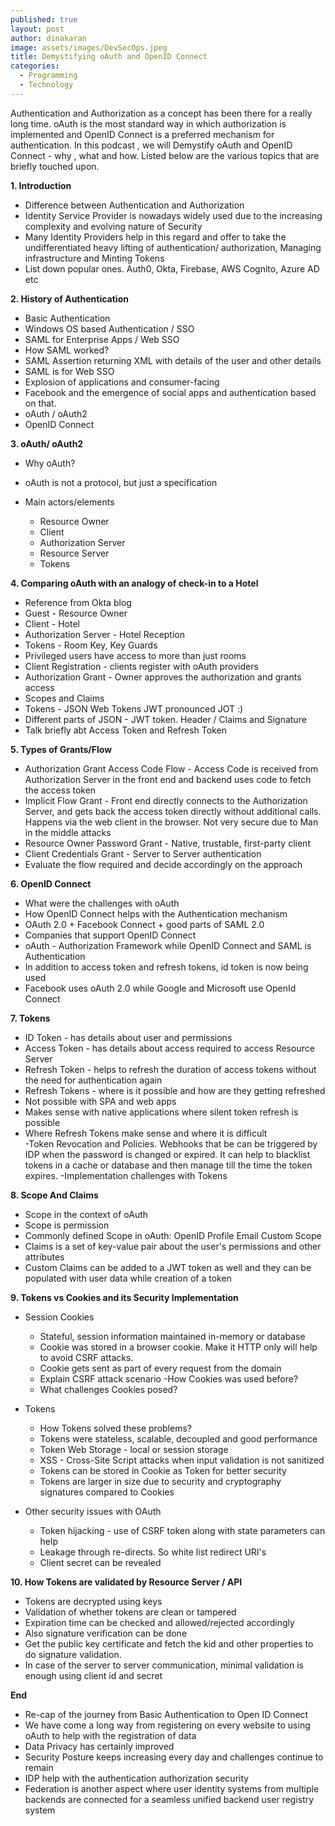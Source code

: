 ```yaml
---
published: true
layout: post
author: dinakaran
image: assets/images/DevSecOps.jpeg
title: Demystifying oAuth and OpenID Connect
categories:
  - Programming
  - Technology
---
```

Authentication and Authorization as a concept has been there for a really long time. oAuth is the most standard way in which authorization is implemented and OpenID Connect is a preferred mechanism for authentication. In this podcast , we will Demystify oAuth and OpenID Connect - why , what and how. Listed below are the various topics that are briefly touched upon.



**1. Introduction**

- Difference between Authentication and Authorization 
- Identity Service Provider is nowadays widely used due to the increasing complexity and evolving nature of  Security 
- Many Identity Providers help in this regard and offer to take the undifferentiated heavy lifting of authentication/ authorization, Managing infrastructure and Minting Tokens 
- List down popular ones. Auth0, Okta, Firebase, AWS Cognito, Azure AD etc 


**2. History of Authentication**

- Basic Authentication
- Windows OS based Authentication / SSO
- SAML for Enterprise Apps / Web SSO
- How SAML worked?
- SAML Assertion returning XML with details of the user and other details
- SAML is for Web SSO
- Explosion of applications and consumer-facing 
- Facebook and the emergence of social apps and authentication based on that. 
- oAuth / oAuth2 
- OpenID Connect 


**3. oAuth/ oAuth2**

- Why oAuth?
- oAuth is not a protocol, but just a specification 

- Main actors/elements 
    - Resource Owner
    - Client
    - Authorization Server 
    - Resource Server 
    - Tokens


**4. Comparing oAuth with an analogy of check-in to a Hotel** 

- Reference from Okta blog 
- Guest - Resource Owner
- Client - Hotel 
- Authorization Server - Hotel Reception 
- Tokens - Room Key, Key Guards
- Privileged users have access to more than just rooms 
- Client Registration - clients register with oAuth providers 
- Authorization Grant - Owner approves the authorization and grants access
- Scopes and Claims 
- Tokens - JSON Web Tokens JWT pronounced JOT :)
- Different parts of JSON - JWT token. Header / Claims and Signature 
- Talk briefly abt Access Token and Refresh Token 


**5. Types of Grants/Flow** 

- Authorization Grant Access Code Flow - Access Code is received from Authorization Server in the front end and backend uses code to fetch the access token 
- Implicit Flow Grant  - Front end directly connects to the Authorization Server, and gets back the access token directly without additional calls. Happens via the web client in the browser. Not very secure due to Man in the middle attacks
- Resource Owner Password Grant - Native, trustable,  first-party client 
- Client Credentials Grant - Server to Server authentication 
- Evaluate the flow required and decide accordingly on the approach


**6. OpenID Connect**

- What were the challenges with oAuth
- How OpenID Connect helps with the Authentication mechanism 
- OAuth 2.0 + Facebook Connect + good parts of SAML 2.0 
- Companies that support OpenID Connect 
- oAuth - Authorization Framework while OpenID Connect and SAML is Authentication 
- In addition to access token and refresh tokens, id token is now being used 
- Facebook uses oAuth 2.0 while Google and Microsoft use OpenId Connect 

**7. Tokens**

- ID Token - has details about user and permissions 
- Access Token - has details about access required to access Resource Server
- Refresh Token - helps to refresh the duration of access tokens without the need for authentication again 
- Refresh Tokens - where is it possible and how are they getting refreshed
- Not possible with SPA and web apps 
- Makes sense with native applications where silent token refresh is possible 
- Where Refresh Tokens make sense and where it is difficult  
-Token Revocation and Policies. Webhooks that be can be triggered by IDP when the password is changed or expired. It can help to blacklist tokens in a cache or database and then manage till the time the token expires. 
-Implementation challenges with Tokens

**8. Scope And Claims**

- Scope in the context of oAuth 
 - Scope is permission 
- Commonly defined Scope in oAuth:
	    OpenID
        Profile
        Email
        Custom Scope 
- Claims is a set of key-value pair about the user's permissions and other attributes 
- Custom Claims can be added to a JWT token as well and they can be populated with user data while creation of a token

**9. Tokens vs Cookies and its Security Implementation** 

- Session Cookies 

    - Stateful, session information maintained in-memory or database
    - Cookie was stored in a browser cookie. Make it HTTP only will help to avoid CSRF attacks. 
    - Cookie gets sent as part of every request from the domain 
    - Explain CSRF attack scenario
     -How Cookies was used before?
    - What challenges Cookies posed? 

- Tokens

    - How Tokens solved these problems?
    - Tokens were stateless, scalable, decoupled and good performance 
    - Token Web Storage - local or session storage 
    - XSS - Cross-Site Script attacks when input validation is not sanitized 
    - Tokens can be stored in Cookie as Token for better security
    - Tokens are larger in size due to security and cryptography signatures  compared to Cookies 

- Other security issues with OAuth 

    - Token hijacking - use of CSRF token along with state parameters can help
    - Leakage through re-directs. So white list redirect URI's
    - Client secret can be revealed 

**10. How Tokens are validated by Resource Server / API** 

- Tokens are decrypted using keys 
- Validation of whether tokens are clean or tampered 
- Expiration time can be checked and allowed/rejected accordingly 
- Also signature verification can be done 
- Get the public key certificate and fetch the kid and other properties to do signature validation. 
- In case of the server to server communication, minimal validation is enough using client id and secret 

**End** 

- Re-cap of the journey from Basic Authentication to Open ID Connect 
- We have come a long way from registering on every website to using oAuth to help with the registration of data 
- Data Privacy has certainly improved 
- Security Posture keeps increasing every day and challenges continue to remain
- IDP help with the authentication authorization security 
- Federation is another aspect where user identity systems from multiple backends are connected for a seamless unified backend user registry system 







